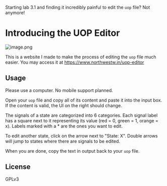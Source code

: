 Starting lab 3.1 and finding it incredibly painful to edit the `uop` file? Not anymore!

# Introducing the UOP Editor
![image.png](https://piazza.com/redirect/s3?bucket=uploads&prefix=paste%2Flm4ip52hdn6281%2F7c509ba5c511eb37833c7b52d72e11c0c7a457951c60342c307a239cff7a144a%2Fimage.png)

This is a website I made to make the process of editing the `uop` file much easier. You may access it at https://www.northwestw.in/uop-editor

## Usage
Please use a computer. No mobile support planned.

Open your `uop` file and copy all of its content and paste it into the input box. If the content is valid, the UI on the right should change.

The signals of a state are categorized into 6 categories. Each signal label has a square next to it representing its value (red = 0, green = 1, orange = x). Labels marked with a * are the ones you want to edit.

To edit another state, click on the arrow next to "State: X". Double arrows will jump to states where there are signals to be edited.

When you are done, copy the text in output back to your `uop` file.

## License
GPLv3